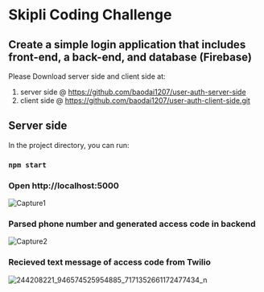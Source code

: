 # Skipli Coding Challenge
## Create a simple login application that includes front-end, a back-end, and database (Firebase)

Please Download server side and client side at:
1. server side @ https://github.com/baodai1207/user-auth-server-side
2. client side @ https://github.com/baodai1207/user-auth-client-side.git


## Server side
In the project directory, you can run:

### `npm start`

### Open http://localhost:5000

![Capture1](https://user-images.githubusercontent.com/25336029/136139375-22631eed-6199-4f74-8d30-1c6b6f9e7505.PNG)

### Parsed phone number and generated access code in backend

![Capture2](https://user-images.githubusercontent.com/25336029/136139380-cf4c6441-dc7a-472b-84b9-08f97341ece7.PNG)

### Recieved text message of access code from Twilio

![244208221_946574525954885_7171352661172477434_n](https://user-images.githubusercontent.com/25336029/136139432-d5b000c3-020b-4fa7-ae23-a26f0aac783e.jpg)
